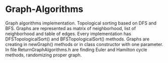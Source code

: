 # Graph-Algorithms
Graph algorithms implementation. Topological sorting based on DFS and BFS. Graphs are represented as matrix of neighborhood, list of neighborhood and table of edges.
Every implementation has DFSTopologicalSort() and BFSTopologicalSort() methods. Graphs are creating in newGraph() methods or in class constructor with one parameter.
In file ReturnGraphAlgorithms.h are finding Euler and Hamilton cycle methods, randomizing proper graph.
